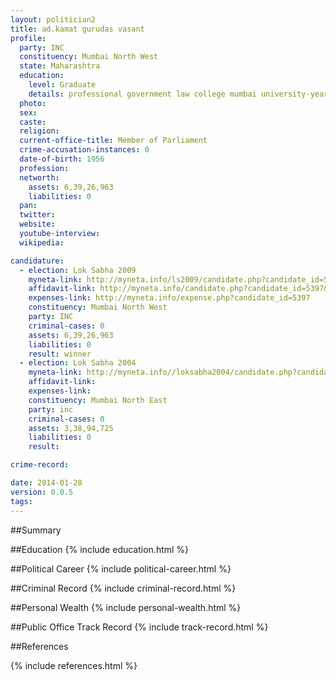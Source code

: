 ```yaml
---
layout: politician2
title: ad.kamat gurudas vasant
profile: 
  party: INC
  constituency: Mumbai North West
  state: Maharashtra
  education: 
    level: Graduate
    details: professional government law college mumbai university-year 1979
  photo: 
  sex: 
  caste: 
  religion: 
  current-office-title: Member of Parliament
  crime-accusation-instances: 0
  date-of-birth: 1956
  profession: 
  networth: 
    assets: 6,39,26,963
    liabilities: 0
  pan: 
  twitter: 
  website: 
  youtube-interview: 
  wikipedia: 

candidature: 
  - election: Lok Sabha 2009
    myneta-link: http://myneta.info/ls2009/candidate.php?candidate_id=5397
    affidavit-link: http://myneta.info/candidate.php?candidate_id=5397&scan=original
    expenses-link: http://myneta.info/expense.php?candidate_id=5397
    constituency: Mumbai North West 
    party: INC
    criminal-cases: 0
    assets: 6,39,26,963
    liabilities: 0
    result: winner 
  - election: Lok Sabha 2004
    myneta-link: http://myneta.info//loksabha2004/candidate.php?candidate_id=2492
    affidavit-link: 
    expenses-link: 
    constituency: Mumbai North East 
    party: inc
    criminal-cases: 0
    assets: 3,38,94,725
    liabilities: 0
    result:  

crime-record: 

date: 2014-01-28
version: 0.0.5
tags: 
---
```

##Summary


##Education
{% include education.html %}


##Political Career
{% include political-career.html %}


##Criminal Record
{% include criminal-record.html %}


##Personal Wealth
{% include personal-wealth.html %}


##Public Office Track Record
{% include track-record.html %}


##References


{% include references.html %}